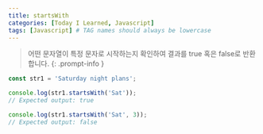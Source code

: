 ```yaml
---
title: startsWith
categories: [Today I Learned, Javascript]
tags: [Javascript] # TAG names should always be lowercase
---
```


> 어떤 문자열이 특정 문자로 시작하는지 확인하여 결과를 true 혹은 false로 반환합니다.
{: .prompt-info }

```js
const str1 = 'Saturday night plans';

console.log(str1.startsWith('Sat'));
// Expected output: true

console.log(str1.startsWith('Sat', 3));
// Expected output: false

```